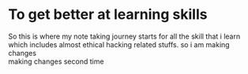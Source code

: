 # To get better at learning skills
So this is where my note taking journey starts for all the skill that i learn which includes almost ethical hacking related stuffs.
so i am making changes
<br>
making changes second time